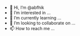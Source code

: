 - 👋 Hi, I’m @abfhik
- 👀 I’m interested in ...
- 🌱 I’m currently learning ...
- 💞️ I’m looking to collaborate on ...
- 📫 How to reach me ...

<!---
abfhik/abfhik is a ✨ special ✨ repository because its `README.md` (this file) appears on your GitHub profile.
You can click the Preview link to take a look at your changes.
--->

